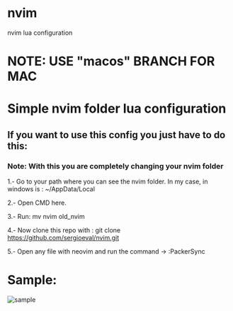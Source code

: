 # nvim
nvim lua configuration

# NOTE: USE "macos" BRANCH FOR MAC

# Simple nvim folder lua configuration
## If you want to use this config you just have to do this: 
### Note: With this you are completely changing your nvim folder

1.- Go to your path where you can see the nvim folder. 
In my case, in windows is : ~/AppData/Local

2.- Open CMD here. 

3.- Run: mv nvim old_nvim 

4.- Now clone this repo with : git clone https://github.com/sergioeval/nvim.git

5.- Open any file with neovim and run the command -> :PackerSync


# Sample: 
![sample](https://user-images.githubusercontent.com/39163919/188173479-ba7a0407-387e-4a7f-899d-6776e93359f1.png)


